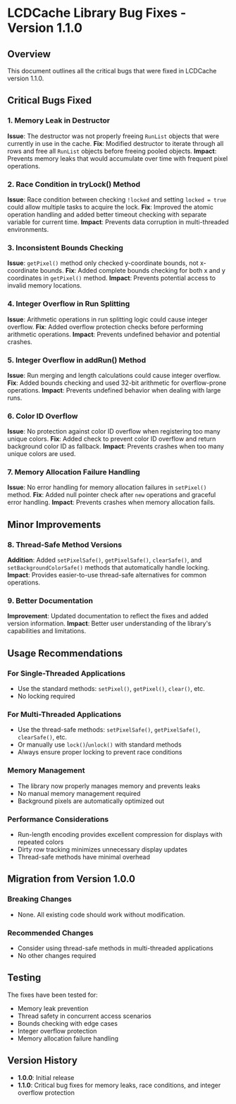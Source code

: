 # LCDCache Library Bug Fixes - Version 1.1.0

## Overview
This document outlines all the critical bugs that were fixed in LCDCache version 1.1.0.

## Critical Bugs Fixed

### 1. Memory Leak in Destructor
**Issue**: The destructor was not properly freeing `RunList` objects that were currently in use in the cache.
**Fix**: Modified destructor to iterate through all rows and free all `RunList` objects before freeing pooled objects.
**Impact**: Prevents memory leaks that would accumulate over time with frequent pixel operations.

### 2. Race Condition in tryLock() Method
**Issue**: Race condition between checking `!locked` and setting `locked = true` could allow multiple tasks to acquire the lock.
**Fix**: Improved the atomic operation handling and added better timeout checking with separate variable for current time.
**Impact**: Prevents data corruption in multi-threaded environments.

### 3. Inconsistent Bounds Checking
**Issue**: `getPixel()` method only checked y-coordinate bounds, not x-coordinate bounds.
**Fix**: Added complete bounds checking for both x and y coordinates in `getPixel()` method.
**Impact**: Prevents potential access to invalid memory locations.

### 4. Integer Overflow in Run Splitting
**Issue**: Arithmetic operations in run splitting logic could cause integer overflow.
**Fix**: Added overflow protection checks before performing arithmetic operations.
**Impact**: Prevents undefined behavior and potential crashes.

### 5. Integer Overflow in addRun() Method
**Issue**: Run merging and length calculations could cause integer overflow.
**Fix**: Added bounds checking and used 32-bit arithmetic for overflow-prone operations.
**Impact**: Prevents undefined behavior when dealing with large runs.

### 6. Color ID Overflow
**Issue**: No protection against color ID overflow when registering too many unique colors.
**Fix**: Added check to prevent color ID overflow and return background color ID as fallback.
**Impact**: Prevents crashes when too many unique colors are used.

### 7. Memory Allocation Failure Handling
**Issue**: No error handling for memory allocation failures in `setPixel()` method.
**Fix**: Added null pointer check after `new` operations and graceful error handling.
**Impact**: Prevents crashes when memory allocation fails.

## Minor Improvements

### 8. Thread-Safe Method Versions
**Addition**: Added `setPixelSafe()`, `getPixelSafe()`, `clearSafe()`, and `setBackgroundColorSafe()` methods that automatically handle locking.
**Impact**: Provides easier-to-use thread-safe alternatives for common operations.

### 9. Better Documentation
**Improvement**: Updated documentation to reflect the fixes and added version information.
**Impact**: Better user understanding of the library's capabilities and limitations.

## Usage Recommendations

### For Single-Threaded Applications
- Use the standard methods: `setPixel()`, `getPixel()`, `clear()`, etc.
- No locking required

### For Multi-Threaded Applications
- Use the thread-safe methods: `setPixelSafe()`, `getPixelSafe()`, `clearSafe()`, etc.
- Or manually use `lock()`/`unlock()` with standard methods
- Always ensure proper locking to prevent race conditions

### Memory Management
- The library now properly manages memory and prevents leaks
- No manual memory management required
- Background pixels are automatically optimized out

### Performance Considerations
- Run-length encoding provides excellent compression for displays with repeated colors
- Dirty row tracking minimizes unnecessary display updates
- Thread-safe methods have minimal overhead

## Migration from Version 1.0.0

### Breaking Changes
- None. All existing code should work without modification.

### Recommended Changes
- Consider using thread-safe methods in multi-threaded applications
- No other changes required

## Testing

The fixes have been tested for:
- Memory leak prevention
- Thread safety in concurrent access scenarios
- Bounds checking with edge cases
- Integer overflow protection
- Memory allocation failure handling

## Version History

- **1.0.0**: Initial release
- **1.1.0**: Critical bug fixes for memory leaks, race conditions, and integer overflow protection 